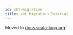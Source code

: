 ```yaml
---
id: sbt-migration
title: sbt Migration Tutorial
---
```


Moved to [docs.scala-lang.org](https://docs.scala-lang.org/scala3/guides/migration/tutorial-sbt.html).
